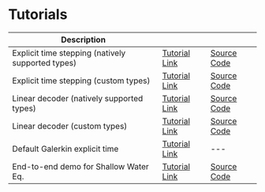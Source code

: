 
# Tutorials

| Description | |  |
| ---- | ---- | ---- |
| Explicit time stepping (natively supported types) | [Tutorial Link](https://pressio.github.io/pressio-tutorials/html/md_pages_ode_tutorial1.html) | [Source Code](https://github.com/Pressio/pressio-tutorials/blob/master/tutorials/tutorial2.cc) |
| Explicit time stepping (custom types) | [Tutorial Link](https://pressio.github.io/pressio-tutorials/html/md_pages_ode_tutorial2.html) | [Source Code](https://github.com/Pressio/pressio-tutorials/blob/master/tutorials/tutorial3.cc) |
| Linear decoder (natively supported types) | [Tutorial Link](https://pressio.github.io/pressio-tutorials/html/md_pages_rom_tutorial1.html) | [Source Code](https://github.com/Pressio/pressio-tutorials/blob/master/tutorials/tutorial4.cc) |
| Linear decoder (custom types) | [Tutorial Link](https://pressio.github.io/pressio-tutorials/html/md_pages_rom_tutorial1.html) | [Source Code](https://github.com/Pressio/pressio-tutorials/blob/master/tutorials/tutorial5.cc) |
| Default Galerkin explicit time | [Tutorial Link](https://pressio.github.io/pressio-tutorials/html/md_pages_rom_tutorial2.html) | --- |
| End-to-end demo for Shallow Water Eq. | [Tutorial Link](https://pressio.github.io/pressio-tutorials/html/md_pages_swe_main.html) | [Source Code](https://github.com/Pressio/pressio-tutorials/tree/master/tutorials/swe2d) |
